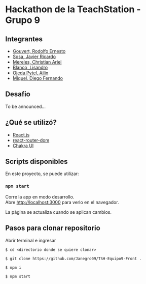 # Hackathon de la TeachStation - Grupo 9

## Integrantes

- [Gouvert, Rodolfo Ernesto](https://github.com/gouvertrodolfo)
- [Sosa, Javier Ricardo](https://github.com/Janegro09)
- [Mereles, Christian Ariel](https://github.com/chrismer)
- [Blanco, Lisandro](https://github.com/liisandrob)
- [Ojeda Pytel, Ailin](https://github.com/AilinI)
- [Miquel, Diego Fernando](https://github.com/dfmiquel/)

## Desafio

To be announced...

## ¿Qué se utilizó?

- [React.js](https://es.reactjs.org/)
- [react-router-dom](https://v5.reactrouter.com/web/guides/quick-start)
- [Chakra UI](https://chakra-ui.com/docs/getting-started)

## Scripts disponibles

En este proyecto, se puede utilizar:

### `npm start`

Corre la app en modo desarrollo.\
Abre [http://localhost:3000](http://localhost:3000) para verlo en el navegador.

La página se actualiza cuando se aplican cambios.

## Pasos para clonar repositorio

Abrir terminal e ingresar

```
$ cd <directorio donde se quiere clonar>

$ git clone https://github.com/Janegro09/TSH-Equipo9-Front .

$ npm i

$ npm start
```